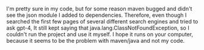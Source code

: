I'm pretty sure in my code, but for some reason maven bugged and didn't see the json module I added to dependencies. Therefore, even though I searched the first few pages of several different search engines and tried to ask gpt-4, It still kept saying that java.lang.ClassNotFoundException, so I couldn't run the project and use it myself. I hope it runs on your computer, because it seems to be the problem with maven/java and not my code.
